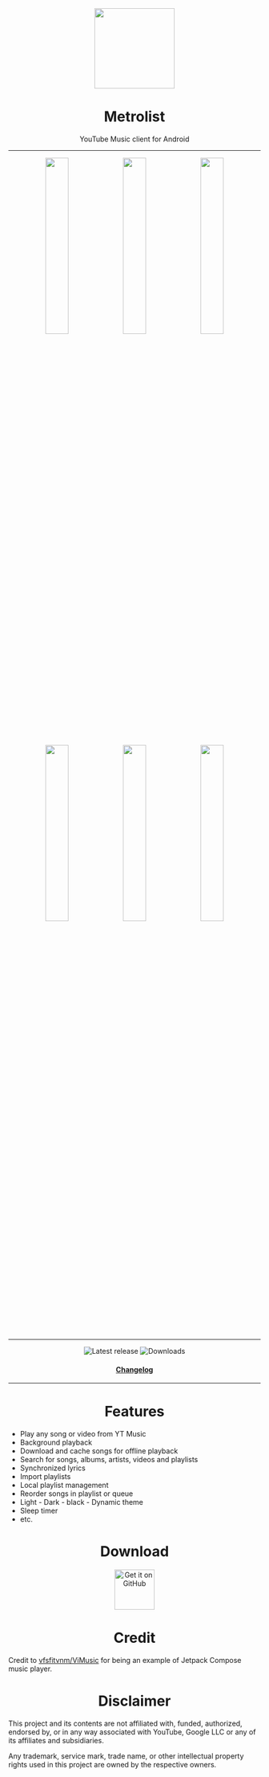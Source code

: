 <div align="center">
<img src="https://raw.githubusercontent.com/mostafaalagamy/Metrolist/main/ic_launcher.webp" width="160" height="160" style="display: block; margin: 0 auto"/>
<h1>Metrolist</h1>
<p>YouTube Music client for Android</p>
</div>

---

<p align="center">
  <img src="https://raw.githubusercontent.com/mostafaalagamy/Metrolist/main/Screenshot_1.webp" width="30%" />
  <img src="https://raw.githubusercontent.com/mostafaalagamy/Metrolist/main/Screenshot_2.webp" width="30%" />
  <img src="https://raw.githubusercontent.com/mostafaalagamy/Metrolist/main/Screenshot_3.webp" width="30%" />

  <img src="https://raw.githubusercontent.com/mostafaalagamy/Metrolist/main/Screenshot_4.webp" width="30%" />
  <img src="https://raw.githubusercontent.com/mostafaalagamy/Metrolist/main/Screenshot_5.webp" width="30%" />
  <img src="https://raw.githubusercontent.com/mostafaalagamy/Metrolist/main/Screenshot_6.webp" width="30%" />
</p>
</div>

---

<div align="center">
  
![Latest release](https://img.shields.io/github/v/release/mostafaalagamy/Metrolist?style=for-the-badge)
![Downloads](https://img.shields.io/github/downloads/mostafaalagamy/Metrolist/total?style=for-the-badge)

<h4 align="center"><a href="/CHANGELOG.md">Changelog</a>

</div>

---

<div align="center">
<h1>Features</h1>
</div>

- Play any song or video from YT Music
- Background playback
- Download and cache songs for offline playback
- Search for songs, albums, artists, videos and playlists
- Synchronized lyrics
- Import playlists
- Local playlist management
- Reorder songs in playlist or queue
- Light - Dark - black - Dynamic theme
- Sleep timer
- etc.

<div align="center">
<h1>Download</h1>

  [<img src="https://github.com/machiav3lli/oandbackupx/blob/034b226cea5c1b30eb4f6a6f313e4dadcbb0ece4/badge_github.png"
    alt="Get it on GitHub"
    height="80">](https://github.com/mostafaalagamy/Metrolist/releases/latest)
</div>

<div align="center">
<h1>Credit</h1>
</div>

Credit to [vfsfitvnm/ViMusic](https://github.com/vfsfitvnm/ViMusic) for being an
example of Jetpack Compose music player.

<div align="center">
<h1>Disclaimer</h1>
</div>
  
This project and its contents are not affiliated with, funded, authorized, endorsed by, or in any way associated with YouTube, Google LLC or any of its affiliates and subsidiaries.

Any trademark, service mark, trade name, or other intellectual property rights used in this project are owned by the respective owners.
